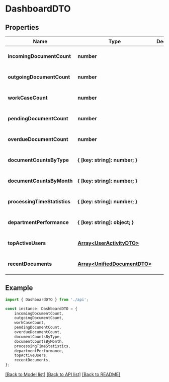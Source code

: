# DashboardDTO


## Properties

Name | Type | Description | Notes
------------ | ------------- | ------------- | -------------
**incomingDocumentCount** | **number** |  | [optional] [default to undefined]
**outgoingDocumentCount** | **number** |  | [optional] [default to undefined]
**workCaseCount** | **number** |  | [optional] [default to undefined]
**pendingDocumentCount** | **number** |  | [optional] [default to undefined]
**overdueDocumentCount** | **number** |  | [optional] [default to undefined]
**documentCountsByType** | **{ [key: string]: number; }** |  | [optional] [default to undefined]
**documentCountsByMonth** | **{ [key: string]: number; }** |  | [optional] [default to undefined]
**processingTimeStatistics** | **{ [key: string]: number; }** |  | [optional] [default to undefined]
**departmentPerformance** | **{ [key: string]: object; }** |  | [optional] [default to undefined]
**topActiveUsers** | [**Array&lt;UserActivityDTO&gt;**](UserActivityDTO.md) |  | [optional] [default to undefined]
**recentDocuments** | [**Array&lt;UnifiedDocumentDTO&gt;**](UnifiedDocumentDTO.md) |  | [optional] [default to undefined]

## Example

```typescript
import { DashboardDTO } from './api';

const instance: DashboardDTO = {
    incomingDocumentCount,
    outgoingDocumentCount,
    workCaseCount,
    pendingDocumentCount,
    overdueDocumentCount,
    documentCountsByType,
    documentCountsByMonth,
    processingTimeStatistics,
    departmentPerformance,
    topActiveUsers,
    recentDocuments,
};
```

[[Back to Model list]](../README.md#documentation-for-models) [[Back to API list]](../README.md#documentation-for-api-endpoints) [[Back to README]](../README.md)
